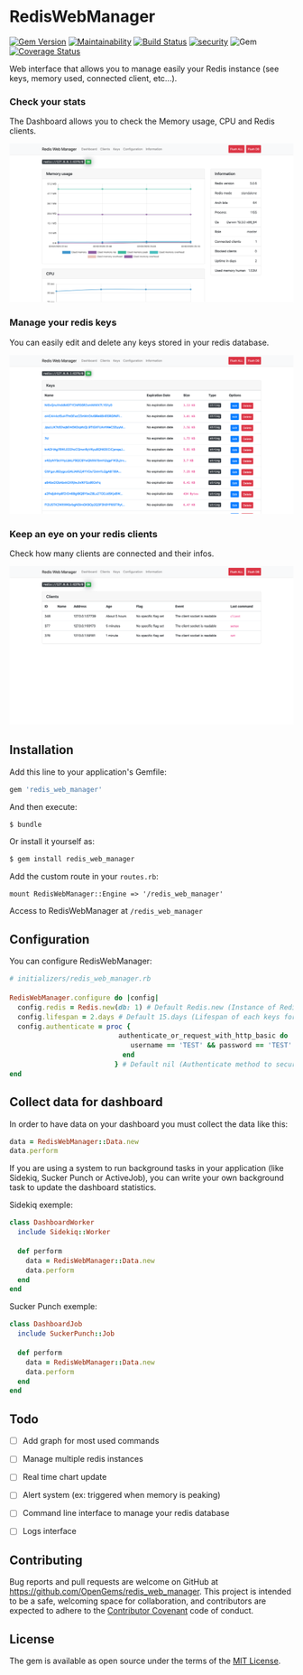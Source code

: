 # RedisWebManager

[![Gem Version](https://badge.fury.io/rb/redis_web_manager.svg)](https://badge.fury.io/rb/redis_web_manager)
[![Maintainability](https://api.codeclimate.com/v1/badges/55600fe789679fe62d8b/maintainability)](https://codeclimate.com/github/OpenGems/redis_web_manager/maintainability)
[![Build Status](https://travis-ci.org/OpenGems/redis_web_manager.svg?branch=master)](https://travis-ci.org/OpenGems/redis_web_manager)
[![security](https://hakiri.io/github/OpenGems/redis_web_manager/master.svg)](https://hakiri.io/github/OpenGems/redis_web_manager/master)
![Gem](https://img.shields.io/gem/dt/redis_web_manager)
[![Coverage Status](https://coveralls.io/repos/github/OpenGems/redis_web_manager/badge.svg?branch=master)](https://coveralls.io/github/OpenGems/redis_web_manager?branch=master)

Web interface that allows you to manage easily your Redis instance (see keys, memory used, connected client, etc...). 

### Check your stats 
The Dashboard allows you to check the Memory usage, CPU and Redis clients.

![RedisWebManager Dashboard](images/images_dashboard.png)

### Manage your redis keys
You can easily edit and delete any keys stored in your redis database.

![RedisWebManager Keys](images/images_keys.png)

### Keep an eye on your redis clients
Check how many clients are connected and their infos.

![RedisWebManager Clients](images/images_clients.png)

## Installation
Add this line to your application's Gemfile:

```ruby
gem 'redis_web_manager'
```

And then execute:
```bash
$ bundle
```

Or install it yourself as:
```bash
$ gem install redis_web_manager
```

Add the custom route in your `routes.rb`:
```
mount RedisWebManager::Engine => '/redis_web_manager'
```

Access to RedisWebManager at `/redis_web_manager`

## Configuration

You can configure RedisWebManager: 

```ruby
# initializers/redis_web_manager.rb

RedisWebManager.configure do |config|
  config.redis = Redis.new(db: 1) # Default Redis.new (Instance of Redis)
  config.lifespan = 2.days # Default 15.days (Lifespan of each keys for dashboard)
  config.authenticate = proc {
                           authenticate_or_request_with_http_basic do |username, password|
                              username == 'TEST' && password == 'TEST'
                            end
                          } # Default nil (Authenticate method to secure tools)
end
```

## Collect data for dashboard

In order to have data on your dashboard you must collect the data like this:
```ruby
data = RedisWebManager::Data.new
data.perform
```

If you are using a system to run background tasks in your application (like Sidekiq, Sucker Punch or ActiveJob), you can write your own background task to update the dashboard statistics.

Sidekiq exemple:
```ruby
class DashboardWorker
  include Sidekiq::Worker

  def perform
    data = RedisWebManager::Data.new
    data.perform
  end
end
```

Sucker Punch exemple:
```ruby
class DashboardJob
  include SuckerPunch::Job

  def perform
    data = RedisWebManager::Data.new
    data.perform
  end
end
```



## Todo
* [ ] Add graph for most used commands
* [ ] Manage multiple redis instances
* [ ] Real time chart update
* [ ] Alert system (ex: triggered when memory is peaking)
* [ ] Command line interface to manage your redis database
* [ ] Logs interface


## Contributing
Bug reports and pull requests are welcome on GitHub at https://github.com/OpenGems/redis_web_manager. This project is intended to be a safe, welcoming space for collaboration, and contributors are expected to adhere to the [Contributor Covenant](http://contributor-covenant.org) code of conduct.

## License

The gem is available as open source under the terms of the [MIT License](https://opensource.org/licenses/MIT).
